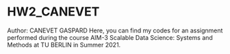 # HW2_CANEVET
Author: CANEVET GASPARD  Here, you can find my codes for an assignment performed during the course AIM-3 Scalable Data Science: Systems and Methods at TU BERLIN in Summer 2021.
